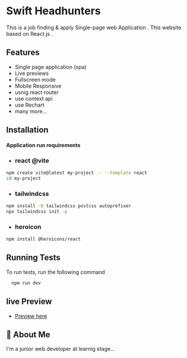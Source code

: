 
# Swift Headhunters

This is a job finding &  apply Single-page web Application . 
This website based on React js .




## Features

- Single page application (spa)
- Live previews
- Fullscreen mode
- Mobile Responsive
- usnig react router
- use context api 
- use Rechart
- many more...


## Installation

#### Application run requirements
- ### react @vite
```bash
npm create vite@latest my-project -- --template react
cd my-project
```
- ### tailwindcss
```bash
npm install -D tailwindcss postcss autoprefixer
npx tailwindcss init -p
```
- ### heroicon
```bash
npm install @heroicons/react
```
## Running Tests

To run tests, run the following command

```bash
  npm run dev
```
    
## live Preview

 - [Preview here](https://swift-headhunters.surge.sh)
## 🚀 About Me
I'm a junior web developer at learnig stage...

